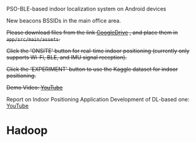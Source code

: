 PSO-BLE-based indoor localization system on Android devices

New beacons BSSIDs in the main office area. 

~~Please download files from the link [GoogleDrive](https://drive.google.com/drive/folders/1i0Xl38SqXmsqN1Sbuqk1LqR3GiJcv56d?usp=sharing)
, and place them in `app/src/main/assets`.~~

~~Click the 'ONSITE' button for real-time indoor positioning (currently only supports Wi-Fi, BLE, and IMU signal reception).~~

~~Click the 'EXPERIMENT' button to use the Kaggle dataset for indoor positioning.~~

~~Demo Video: [YouTube](https://youtu.be/FcpyOT55SWY)~~

Report on Indoor Positioning Application Development of DL-based one: [YouTube](https://youtu.be/-vnb9UGy3qE)
# Hadoop
